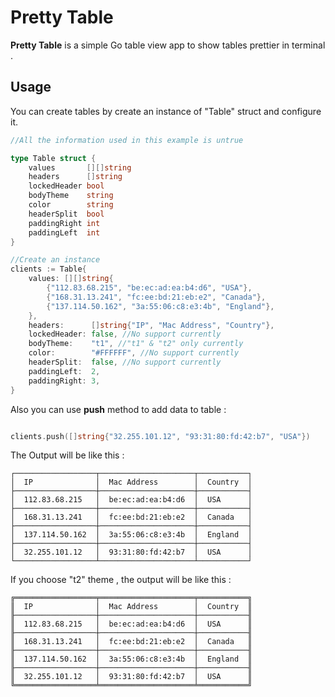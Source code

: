 # Pretty Table
**Pretty Table** is a simple Go table view app to show tables prettier in terminal .

Usage
---
You can create tables by create an instance of "Table" struct and configure it.
```go
//All the information used in this example is untrue

type Table struct {
	values       [][]string
	headers      []string
	lockedHeader bool
	bodyTheme    string
	color        string
	headerSplit  bool
	paddingRight int
	paddingLeft  int
}

//Create an instance
clients := Table{
	values: [][]string{
		{"112.83.68.215", "be:ec:ad:ea:b4:d6", "USA"},
		{"168.31.13.241", "fc:ee:bd:21:eb:e2", "Canada"},
		{"137.114.50.162", "3a:55:06:c8:e3:4b", "England"},
	},
	headers:      []string{"IP", "Mac Address", "Country"},
	lockedHeader: false, //No support currently
	bodyTheme:    "t1", //"t1" & "t2" only currently
	color:        "#FFFFFF", //No support currently
	headerSplit:  false, //No support currently
	paddingLeft:  2,
	paddingRight: 3,
}
```

Also you can use **push** method to add data to table :

```go

clients.push([]string{"32.255.101.12", "93:31:80:fd:42:b7", "USA"})

```

The Output will be like this :
```text
┌──────────────────┬─────────────────────┬───────────┐
│  IP              │  Mac Address        │  Country  │
├──────────────────┼─────────────────────┼───────────┤
│  112.83.68.215   │  be:ec:ad:ea:b4:d6  │  USA      │
├──────────────────┼─────────────────────┼───────────┤
│  168.31.13.241   │  fc:ee:bd:21:eb:e2  │  Canada   │
├──────────────────┼─────────────────────┼───────────┤
│  137.114.50.162  │  3a:55:06:c8:e3:4b  │  England  │
├──────────────────┼─────────────────────┼───────────┤
│  32.255.101.12   │  93:31:80:fd:42:b7  │  USA      │
└──────────────────┴─────────────────────┴───────────┘
```

If you choose "t2" theme , the output will be like this :

```text
╔══════════════════╤═════════════════════╤═══════════╗
║  IP              │  Mac Address        │  Country  ║
╟──────────────────┼─────────────────────┼───────────╢
║  112.83.68.215   │  be:ec:ad:ea:b4:d6  │  USA      ║
╟──────────────────┼─────────────────────┼───────────╢
║  168.31.13.241   │  fc:ee:bd:21:eb:e2  │  Canada   ║
╟──────────────────┼─────────────────────┼───────────╢
║  137.114.50.162  │  3a:55:06:c8:e3:4b  │  England  ║
╟──────────────────┼─────────────────────┼───────────╢
║  32.255.101.12   │  93:31:80:fd:42:b7  │  USA      ║
╚══════════════════╧═════════════════════╧═══════════╝
```